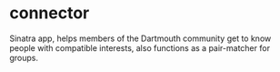connector
=========
Sinatra app, helps members of the Dartmouth community get to know people with compatible interests, also functions as a pair-matcher for groups.
